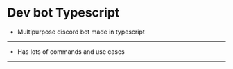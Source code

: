 # Dev bot Typescript 
- Multipurpose discord bot made in typescript
- - -
- Has lots of commands and use cases 
- - - 
